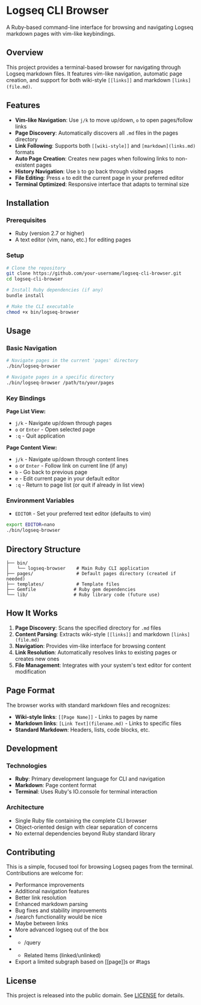 # Logseq CLI Browser

A Ruby-based command-line interface for browsing and navigating Logseq markdown pages with vim-like keybindings.

## Overview

This project provides a terminal-based browser for navigating through Logseq markdown files. It features vim-like navigation, automatic page creation, and support for both wiki-style `[[links]]` and markdown `[links](file.md)`.

## Features

- **Vim-like Navigation**: Use `j/k` to move up/down, `o` to open pages/follow links
- **Page Discovery**: Automatically discovers all `.md` files in the pages directory
- **Link Following**: Supports both `[[wiki-style]]` and `[markdown](links.md)` formats
- **Auto Page Creation**: Creates new pages when following links to non-existent pages  
- **History Navigation**: Use `b` to go back through visited pages
- **File Editing**: Press `e` to edit the current page in your preferred editor
- **Terminal Optimized**: Responsive interface that adapts to terminal size

## Installation

### Prerequisites

- Ruby (version 2.7 or higher)
- A text editor (vim, nano, etc.) for editing pages

### Setup

```bash
# Clone the repository
git clone https://github.com/your-username/logseq-cli-browser.git
cd logseq-cli-browser

# Install Ruby dependencies (if any)
bundle install

# Make the CLI executable
chmod +x bin/logseq-browser
```

## Usage

### Basic Navigation

```bash
# Navigate pages in the current 'pages' directory
./bin/logseq-browser

# Navigate pages in a specific directory
./bin/logseq-browser /path/to/your/pages
```

### Key Bindings

**Page List View:**
- `j/k` - Navigate up/down through pages
- `o` or `Enter` - Open selected page
- `:q` - Quit application

**Page Content View:**
- `j/k` - Navigate up/down through content lines
- `o` or `Enter` - Follow link on current line (if any)
- `b` - Go back to previous page
- `e` - Edit current page in your default editor
- `:q` - Return to page list (or quit if already in list view)

### Environment Variables

- `EDITOR` - Set your preferred text editor (defaults to vim)

```bash
export EDITOR=nano
./bin/logseq-browser
```

## Directory Structure

```
├── bin/
│   └── logseq-browser    # Main Ruby CLI application
├── pages/                # Default pages directory (created if needed)
├── templates/            # Template files
├── Gemfile              # Ruby gem dependencies
└── lib/                 # Ruby library code (future use)
```

## How It Works

1. **Page Discovery**: Scans the specified directory for `.md` files
2. **Content Parsing**: Extracts wiki-style `[[links]]` and markdown `[links](file.md)`
3. **Navigation**: Provides vim-like interface for browsing content
4. **Link Resolution**: Automatically resolves links to existing pages or creates new ones
5. **File Management**: Integrates with your system's text editor for content modification

## Page Format

The browser works with standard markdown files and recognizes:

- **Wiki-style links**: `[[Page Name]]` - Links to pages by name
- **Markdown links**: `[Link Text](filename.md)` - Links to specific files
- **Standard Markdown**: Headers, lists, code blocks, etc.

## Development

### Technologies

- **Ruby**: Primary development language for CLI and navigation
- **Markdown**: Page content format  
- **Terminal**: Uses Ruby's IO.console for terminal interaction

### Architecture

- Single Ruby file containing the complete CLI browser
- Object-oriented design with clear separation of concerns
- No external dependencies beyond Ruby standard library

## Contributing

This is a simple, focused tool for browsing Logseq pages from the terminal. Contributions are welcome for:

- Performance improvements
- Additional navigation features
- Better link resolution
- Enhanced markdown parsing
- Bug fixes and stability improvements
- /search functionality would be nice
- Maybe <TAB> between links
- More advanced logseq out of the box
- - /query
- - Related Items (linked/unlinked)
- Export a limited subgraph based on [[page]]s or #tags

## License

This project is released into the public domain. See [LICENSE](LICENSE) for details.
